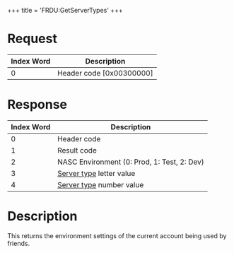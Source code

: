 +++
title = 'FRDU:GetServerTypes'
+++

# Request

| Index Word | Description                |
|------------|----------------------------|
| 0          | Header code \[0x00300000\] |

# Response

| Index Word | Description                                                         |
|------------|---------------------------------------------------------------------|
| 0          | Header code                                                         |
| 1          | Result code                                                         |
| 2          | NASC Environment (0: Prod, 1: Test, 2: Dev)                         |
| 3          | [Server type](Friend_Services#server_types "wikilink") letter value |
| 4          | [Server type](Friend_Services#server_types "wikilink") number value |

# Description

This returns the environment settings of the current account being used
by friends.
